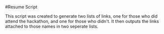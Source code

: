 #Resume Script

This script was created to generate two lists of links, one for those who did attend the hackathon, and one for those who didn't. It then outputs the links attached to those names in two seperate lists.
